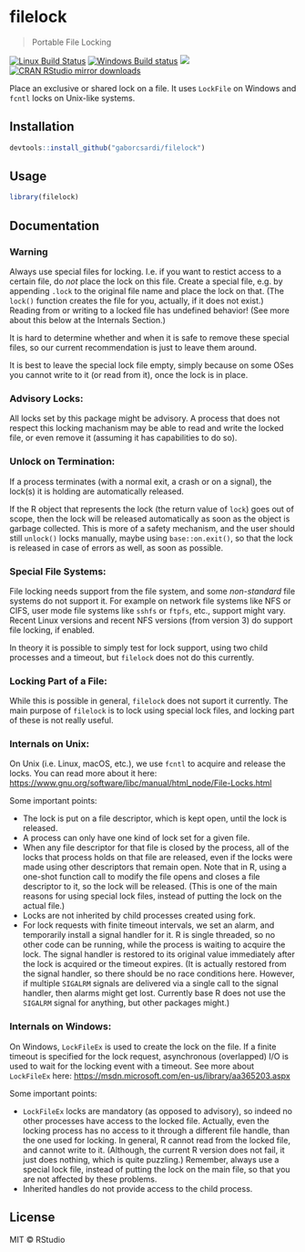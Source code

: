 


# filelock

> Portable File Locking

[![Linux Build Status](https://travis-ci.org/gaborcsardi/filelock.svg?branch=master)](https://travis-ci.org/gaborcsardi/filelock)
[![Windows Build status](https://ci.appveyor.com/api/projects/status/github/gaborcsardi/filelock?svg=true)](https://ci.appveyor.com/project/gaborcsardi/filelock)
[![](http://www.r-pkg.org/badges/version/filelock)](http://www.r-pkg.org/pkg/filelock)
[![CRAN RStudio mirror downloads](http://cranlogs.r-pkg.org/badges/filelock)](http://www.r-pkg.org/pkg/filelock)


Place an exclusive or shared lock on a file. It uses `LockFile` on Windows
and `fcntl` locks on Unix-like systems.

## Installation


```r
devtools::install_github("gaborcsardi/filelock")
```

## Usage


```r
library(filelock)
```

## Documentation

### Warning

Always use special files for locking. I.e. if you want to restict access
to a certain file, do *not* place the lock on this file. Create a special
file, e.g. by appending `.lock` to the original file name and place the
lock on that. (The `lock()` function creates the file for you, actually,
if it does not exist.) Reading from or writing to a locked file has
undefined behavior! (See more about this below at the Internals Section.)

It is hard to determine whether and when it is safe to remove these
special files, so our current recommendation is just to leave them
around.

It is best to leave the special lock file empty, simply because on some
OSes you cannot write to it (or read from it), once the lock is in place.

### Advisory Locks:
All locks set by this package might be advisory. A process that does not
respect this locking machanism may be able to read and write the locked
file, or even remove it (assuming it has capabilities to do so).

### Unlock on Termination:
If a process terminates (with a normal exit, a crash or on a signal), the
lock(s) it is holding are automatically released.

If the R object that represents the lock (the return value of `lock`)
goes out of scope, then the lock will be released automatically as
soon as the object is garbage collected. This is more of a safety
mechanism, and the user should still `unlock()` locks manually, maybe
using `base::on.exit()`, so that the lock is released in case of errors
as well, as soon as possible.

### Special File Systems:
File locking needs support from the file system, and some *non-standard*
file systems do not support it. For example on network file systems
like NFS or CIFS, user mode file systems like `sshfs` or `ftpfs`, etc.,
support might vary. Recent Linux versions and recent NFS versions (from
version 3) do support file locking, if enabled.

In theory it is possible to simply test for lock support, using two
child processes and a timeout, but `filelock` does not do this
currently.

### Locking Part of a File:
While this is possible in general, `filelock` does not suport it
currently. The main purpose of `filelock` is to lock using special
lock files, and locking part of these is not really useful.

### Internals on Unix:
On Unix (i.e. Linux, macOS, etc.), we use `fcntl` to acquire and
release the locks. You can read more about it here:
https://www.gnu.org/software/libc/manual/html_node/File-Locks.html

Some important points:

* The lock is put on a file descriptor, which is kept open, until the
  lock is released.
* A process can only have one kind of lock set for a given file.
* When any file descriptor for that file is closed by the process, all
  of the locks that process holds on that file are released, even if
  the locks were made using other descriptors that remain open.
  Note that in R, using a one-shot function call to modify the file
  opens and closes a file descriptor to it, so the lock will be
  released. (This is one of the main reasons for using special lock
  files, instead of putting the lock on the actual file.)
* Locks are not inherited by child processes created using fork.
* For lock requests with finite timeout intervals, we set an alarm, and
  temporarily install a signal handler for it. R is single threaded,
  so no other code can be running, while the process is waiting to
  acquire the lock. The signal handler is restored to its original value
  immediately after the lock is acquired or the timeout expires.
  (It is actually restored from the signal handler, so there should be
  no race conditions here. However, if multiple `SIGALRM` signals are
  delivered via a single call to the signal handler, then alarms might
  get lost. Currently base R does not use the `SIGALRM` signal for
  anything, but other packages might.)

### Internals on Windows:
On Windows, `LockFileEx` is used to create the lock on the file.
If a finite timeout is specified for the lock request, asynchronous
(overlapped) I/O is used to wait for the locking event with a timeout.
See more about `LockFileEx` here:
https://msdn.microsoft.com/en-us/library/aa365203.aspx

Some important points:

* `LockFileEx` locks are mandatory (as opposed to advisory), so indeed
  no other processes have access to the locked file. Actually, even the
  locking process has no access to it through a different file handle,
  than the one used for locking. In general, R cannot read from the
  locked file, and cannot write to it. (Although, the current R version
  does not fail, it just does nothing, which is quite puzzling.)
  Remember, always use a special lock file, instead of putting the lock
  on the main file, so that you are not affected by these problems.
* Inherited handles do not provide access to the child process.

## License

MIT © RStudio
